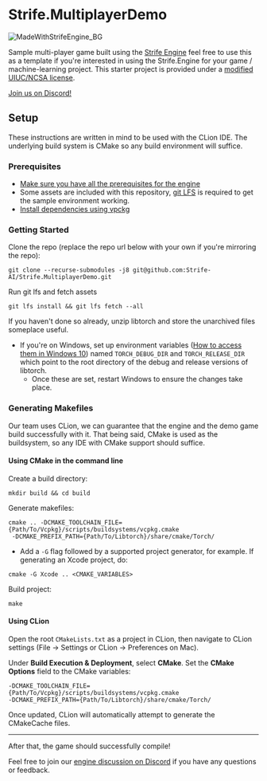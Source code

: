 # Strife.MultiplayerDemo

![MadeWithStrifeEngine_BG](https://user-images.githubusercontent.com/7697514/112562676-35b7dc80-8dae-11eb-839f-78d6cf3826d9.png)

Sample multi-player game built using the [Strife Engine](https://github.com/Strife-AI/Strife.Engine)
feel free to use this as a template if you're interested in using the Strife.Engine for your game /
machine-learning project. This starter project is provided under a [modified UIUC/NCSA license](https://github.com/Strife-AI/Strife.Engine/blob/master/LICENSE.txt).

[Join us on Discord!](https://discord.gg/rNrKTKY)

## Setup
These instructions are written in mind to be used with the CLion IDE. The underlying build system is
CMake so any build environment will suffice.

### Prerequisites
* [Make sure you have all the prerequisites for the engine](https://github.com/Strife-AI/Strife.Engine#getting-started)
* Some assets are included with this repository, [git LFS](https://git-lfs.github.com) is required to get
  the sample environment working.
* [Install dependencies using vpckg](https://github.com/Strife-AI/Strife.Engine#setting-up-vcpkg)

### Getting Started
Clone the repo (replace the repo url below with your own if you're mirroring the repo):
```shell
git clone --recurse-submodules -j8 git@github.com:Strife-AI/Strife.MultiplayerDemo.git
```

Run git lfs and fetch assets
```shell
git lfs install && git lfs fetch --all
``` 

If you haven't done so already, unzip libtorch and store the unarchived files someplace useful.

* If you're on Windows, set up environment variables ([How to access them in Windows 10](https://www.wikihow.com/Create-an-Environment-Variable-in-Windows-10))
named `TORCH_DEBUG_DIR` and `TORCH_RELEASE_DIR` which point to the root 
directory of the debug and release versions of libtorch.
  * Once these are set, restart Windows to ensure the changes take place.

### Generating Makefiles
Our team uses CLion, we can guarantee that the engine and the demo game build successfully with it.
That being said, CMake is used as the buildsystem, so any IDE with CMake support should suffice.

#### Using CMake in the command line
Create a build directory:
```shell
mkdir build && cd build
```

Generate makefiles:
```shell
cmake .. -DCMAKE_TOOLCHAIN_FILE={Path/To/Vcpkg}/scripts/buildsystems/vcpkg.cmake
 -DCMAKE_PREFIX_PATH={Path/To/Libtorch}/share/cmake/Torch/
```

* Add a `-G` flag followed by a supported project generator, for example. If generating an Xcode project, do:
```shell
cmake -G Xcode .. <CMAKE_VARIABLES>
```

Build project:
```shell
make
```

#### Using CLion
Open the root `CMakeLists.txt` as a project in CLion, then navigate to CLion
settings (File → Settings or CLion → Preferences on Mac).

Under **Build Execution & Deployment**, select **CMake**. Set the **CMake 
Options** field to the CMake variables:
```shell
-DCMAKE_TOOLCHAIN_FILE={Path/To/Vcpkg}/scripts/buildsystems/vcpkg.cmake
-DCMAKE_PREFIX_PATH={Path/To/Libtorch}/share/cmake/Torch/
```

Once updated, CLion will automatically attempt to generate the CMakeCache files.

---
After that, the game should successfully compile!

Feel free to join our [engine discussion on Discord](https://discord.gg/544ctNNHzD) 
if you have any questions or feedback.
